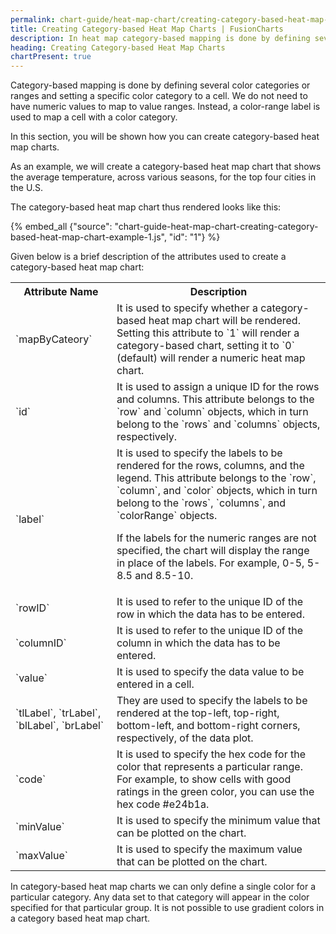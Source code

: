 ```yaml
---
permalink: chart-guide/heat-map-chart/creating-category-based-heat-map-chart.html
title: Creating Category-based Heat Map Charts | FusionCharts
description: In heat map category-based mapping is done by defining several color categories or ranges and setting a specific color category to a cell.
heading: Creating Category-based Heat Map Charts
chartPresent: true
---
```


Category-based mapping is done by defining several color categories or ranges and setting a specific color category to a cell. We do not need to have numeric values to map to value ranges. Instead, a color-range label is used to map a cell with a color category.

In this section, you will be shown how you can create category-based heat map charts.

As an example, we will create a category-based heat map chart that shows the average temperature, across various seasons, for the top four cities in the U.S.

The category-based heat map chart thus rendered looks like this:

{% embed_all {"source": "chart-guide-heat-map-chart-creating-category-based-heat-map-chart-example-1.js", "id": "1"} %}

Given below is a brief description of the attributes used to create a category-based heat map chart:

<table>
  <tr>
    <th>Attribute Name</th>
    <th>Description</th>
  </tr>
  <tr>
    <td>`mapByCateory`</td>
    <td>It is used to specify whether a category-based heat map chart will be rendered. Setting this attribute to `1` will render a category-based chart, setting it to `0` (default) will render a numeric heat map chart.</td>
  </tr>
  <tr>
    <td>`id`</td>
    <td>It is used to assign a unique ID for the rows and columns. This attribute belongs to the `row` and `column` objects, which in turn belong to the `rows` and `columns` objects, respectively.</td>
  </tr>
  <tr>
    <td>`label`</td>
    <td>It is used to specify the labels to be rendered for the rows, columns, and the legend. This attribute belongs to the `row`, `column`, and `color` objects, which in turn belong to the `rows`, `columns`, and `colorRange` objects.

If the labels for the numeric ranges are not specified, the chart will display the range in place of the labels. For example, 0-5, 5-8.5 and 8.5-10.</td>
  </tr>
  <tr>
    <td>`rowID`</td>
    <td>It is used to refer to the unique ID of the row in which the data has to be entered.</td>
  </tr>
  <tr>
    <td>`columnID`</td>
    <td>It is used to refer to the unique ID of the column in which the data has to be entered.</td>
  </tr>
  <tr>
    <td>`value`</td>
    <td>It is used to specify the data value to be entered in a cell.</td>
  </tr>
  <tr>
    <td>`tlLabel`, `trLabel`, `blLabel`, `brLabel`</td>
    <td>They are used to specify the labels to be rendered at the top-left, top-right, bottom-left, and bottom-right corners, respectively, of the data plot.</td>
  </tr>
  <tr>
    <td>`code`</td>
    <td>It is used to specify the hex code for the color that represents a particular range. For example, to show cells with good ratings in the green color, you can use the hex code #e24b1a.</td>
  </tr>
  <tr>
    <td>`minValue`</td>
    <td>It is used to specify the minimum value that can be plotted on the chart.</td>
  </tr>
  <tr>
    <td>`maxValue`</td>
    <td>It is used to specify the maximum value that can be plotted on the chart.</td>
  </tr>
</table>

<p class="text-info"> In category-based heat map charts we can only define a single color for a particular category. Any data set to that category will appear in the color specified for that particular group. It is not possible to use gradient colors in a category based heat map chart. </p>